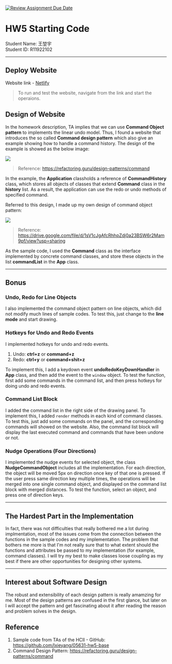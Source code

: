 [![Review Assignment Due Date](https://classroom.github.com/assets/deadline-readme-button-24ddc0f5d75046c5622901739e7c5dd533143b0c8e959d652212380cedb1ea36.svg)](https://classroom.github.com/a/JJ3jryix)
# HW5 Starting Code
Student Name: 王堃宇<br>
Student ID: R11922102
***


## Deploy Website
Website link - [Netlify](https://ssui-hw5-skychocowhite.netlify.app/)

> To run and test the website, navigate from the link and start the operaions.

## Design of Website
In the homework description, TA implies that we can use **Command Object pattern** to implements the linear undo model. Thus, I found a website that introduces the so called **Command design pattern** which also give an example showing how to handle a command history. The design of the example is showed as the below image:

![](https://i.imgur.com/cOdf04U.png)
> Reference: https://refactoring.guru/design-patterns/command

In the example, the **Application** classholds a reference of **CommandHistory** class, which stores all objects of classes that extend **Command** class in the **history** list. As a result, the application can use the redo or undo methods of specified command.

Referred to this design, I made up my own design of command object pattern:

![](https://i.imgur.com/ED0eGO4.png)

> Reference: https://drive.google.com/file/d/1sV1cJgAfcRhhpZdj0a23BSW6r2Mam9pf/view?usp=sharing

As the sample code, I used the **Command** class as the interface implemented by concrete command classes, and store these objects in the list **commandList** in the **App** class.
***


## Bonus
### Undo, Redo for Line Objects
I also implemented the command object pattern on line objects, which did not modify much lines of sample codes. To test this, just change to the **line mode** and start drawing.

### Hotkeys for Undo and Redo Events
I implemented hotkeys for undo and redo events.
1. Undo: **ctrl+z** or **command+z**
2. Redo: **ctrl+y** or **command+shit+z**

To implement this, I add a keydown event **undoRedoKeyDownHandler** in **App** class, and then add the event to the `window` object. To test the function, first add some commands in the command list, and then press hotkeys for doing undo and redo events.

### Command List Block
I added the command list in the right side of the drawing panel. To implement this, I added `render` methods in each kind of command classes. To test this, just add some commands on the panel, and the corresponding commands will showed on the website. Also, the command list block will display the last executed command and commands that have been undone or not.

### Nudge Operations (Four Directions)
I implemented the nudge events for selected object, the class **NudgeCommandObject** includes all the implementation. For each direction, 
the object will be moved 5px on direction once key of that one is pressed. If the user press same direction key multiple times, the operations will be merged into one single command object, and displayed on the command list block with merged distances. To test the function, select an object, and press one of direction keys.
***

## The Hardest Part in the Implementation
In fact, there was not difficulties that really bothered me a lot during implmentation, most of the issues come from the connection between the functions in the sample codes and my implementation. The problem that bothers me more is that I'm not really sure that to what extent should the functions and attributes be passed to my implementation (for example, command classes). I will try my best to make classes loose coupling as my best if there are other opportunities for designing other systems.
***

## Interest about Software Design
The robust and extensibility of each design pattern is really amamzing for me. Most of the design patterns are confused in the first glance, but later on I will accept the pattern and get fascinating about it after reading the reason and problem solves in the design.


## Reference
1. Sample code from TAs of the HCII - GitHub: https://github.com/lxieyang/05631-hw5-base
2. Command Design Pattern: https://refactoring.guru/design-patterns/command
